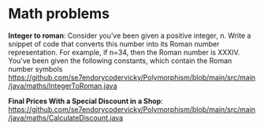 # Math problems

**Integer to roman**:  Consider you’ve been given a positive integer, n. Write a snippet of code that converts this number into its Roman number representation. For example, if n=34, then the Roman number is XXXIV. You’ve been given the following constants, which contain the Roman number symbols
https://github.com/se7endorycodervicky/Polymorphism/blob/main/src/main/java/maths/IntegerToRoman.java

**Final Prices With a Special Discount in a Shop**:
https://github.com/se7endorycodervicky/Polymorphism/blob/main/src/main/java/maths/CalculateDiscount.java

